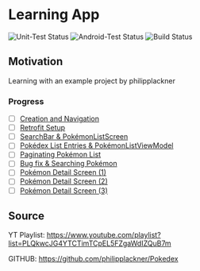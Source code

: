 # Learning App
![Unit-Test Status](https://github.com/umeckel/Pokedex/actions/workflows/unit-test.yml/badge.svg?branch=main)
![Android-Test Status](https://github.com/umeckel/Pokedex/actions/workflows/instrumented-test.yml/badge.svg?branch=main)
![Build Status](https://github.com/umeckel/Pokedex/actions/workflows/build.yml/badge.svg?branch=main)

## Motivation

Learning with an example project by philipplackner

### Progress

- [ ] [Creation and Navigation](https://www.youtube.com/watch?v=v0of23TxIKc)
- [ ] [Retrofit Setup](https://www.youtube.com/watch?v=aaChg9aJDW4)
- [ ] [SearchBar & PokémonListScreen](https://www.youtube.com/watch?v=O6k5Q2LoL0k)
- [ ] [Pokédex List Entries & PokémonListViewModel](https://www.youtube.com/watch?v=D06EV3PngJY)
- [ ] [Paginating Pokémon List](https://www.youtube.com/watch?v=jrIfGAk8PyQ)
- [ ] [Bug fix & Searching Pokémon](https://www.youtube.com/watch?v=X4Y63Cw9Gmw)
- [ ] [Pokémon Detail Screen (1)](https://www.youtube.com/watch?v=FgJLP-VIiRA)
- [ ] [Pokémon Detail Screen (2)](https://www.youtube.com/watch?v=18N-5MJlPKY)
- [ ] [Pokémon Detail Screen (3)](https://www.youtube.com/watch?v=UR-lrDimmPI)

## Source

YT Playlist: https://www.youtube.com/playlist?list=PLQkwcJG4YTCTimTCpEL5FZgaWdIZQuB7m

GITHUB: https://github.com/philipplackner/Pokedex

